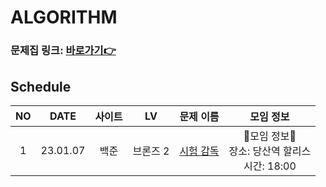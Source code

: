 # ALGORITHM

### 문제집 링크: [바로가기👉](https://www.acmicpc.net/workbook/view/1152)

## Schedule

| NO  |   DATE   | 사이트 |    LV    | 문제 이름                                          |                      모임 정보                      |
| :-: | :------: | :----: | :------: | -------------------------------------------------- | :-------------------------------------------------: |
|  1  | 23.01.07 |  백준  | 브론즈 2 | [시험 감독](https://www.acmicpc.net/problem/13458) | 🚿모임 정보🚿<br>장소: 당산역 할리스<br>시간: 18:00 |
